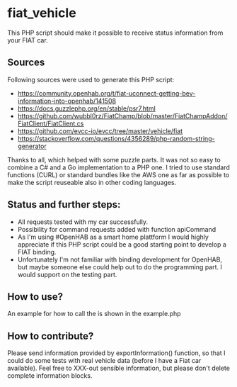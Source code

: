 # fiat_vehicle

This PHP script should make it possible to receive status information from your FIAT car.

## Sources

Following sources were used to generate this PHP script:
- https://community.openhab.org/t/fiat-uconnect-getting-bev-information-into-openhab/141508
- https://docs.guzzlephp.org/en/stable/psr7.html
- https://github.com/wubbl0rz/FiatChamp/blob/master/FiatChampAddon/FiatClient/FiatClient.cs
- https://github.com/evcc-io/evcc/tree/master/vehicle/fiat
- https://stackoverflow.com/questions/4356289/php-random-string-generator

Thanks to all, which helped with some puzzle parts. It was not so easy to combine a C# and a Go implementation to a PHP one. I tried to use standard functions (CURL) or standard bundles like the AWS one as far as possible to make the script reuseable also in other coding languages.

## Status and further steps:

- All requests tested with my car successfully.
- Possibility for command requests added with function apiCommand
- As I'm using #OpenHAB as a smart home plattform I would highly appreciate if this PHP script could be a good starting point to develop a FIAT binding.
- Unfortunately I'm not familiar with binding development for OpenHAB, but maybe someone else could help out to do the programming part. I would support on the testing part.

## How to use?

An example for how to call the is shown in the example.php

## How to contribute?

Please send information provided by exportInformation() function, so that I could do some tests with real vehicle data (before I have a Fiat car available). Feel free to XXX-out sensible information, but please don't delete complete information blocks. 
